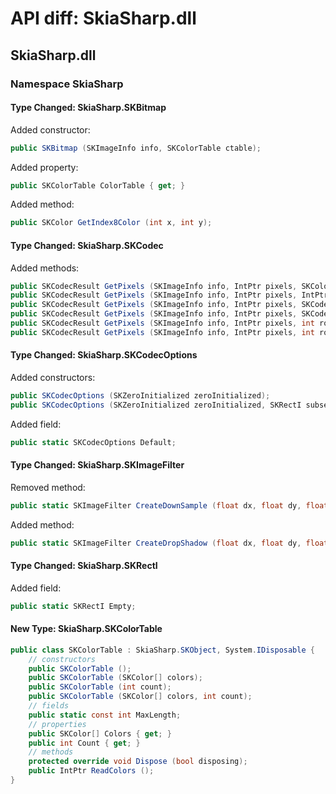 # API diff: SkiaSharp.dll

## SkiaSharp.dll

### Namespace SkiaSharp

#### Type Changed: SkiaSharp.SKBitmap

Added constructor:

```csharp
public SKBitmap (SKImageInfo info, SKColorTable ctable);
```

Added property:

```csharp
public SKColorTable ColorTable { get; }
```

Added method:

```csharp
public SKColor GetIndex8Color (int x, int y);
```


#### Type Changed: SkiaSharp.SKCodec

Added methods:

```csharp
public SKCodecResult GetPixels (SKImageInfo info, IntPtr pixels, SKColorTable colorTable, ref int colorTableCount);
public SKCodecResult GetPixels (SKImageInfo info, IntPtr pixels, IntPtr colorTable, ref int colorTableCount);
public SKCodecResult GetPixels (SKImageInfo info, IntPtr pixels, SKCodecOptions options, SKColorTable colorTable, ref int colorTableCount);
public SKCodecResult GetPixels (SKImageInfo info, IntPtr pixels, SKCodecOptions options, IntPtr colorTable, ref int colorTableCount);
public SKCodecResult GetPixels (SKImageInfo info, IntPtr pixels, int rowBytes, SKCodecOptions options, SKColorTable colorTable, ref int colorTableCount);
public SKCodecResult GetPixels (SKImageInfo info, IntPtr pixels, int rowBytes, SKCodecOptions options, IntPtr colorTable, ref int colorTableCount);
```


#### Type Changed: SkiaSharp.SKCodecOptions

Added constructors:

```csharp
public SKCodecOptions (SKZeroInitialized zeroInitialized);
public SKCodecOptions (SKZeroInitialized zeroInitialized, SKRectI subset);
```

Added field:

```csharp
public static SKCodecOptions Default;
```


#### Type Changed: SkiaSharp.SKImageFilter

Removed method:

```csharp
public static SKImageFilter CreateDownSample (float dx, float dy, float sigmaX, float sigmaY, SKColor color, SKDropShadowImageFilterShadowMode shadowMode, SKImageFilter input, SKImageFilter.CropRect cropRect);
```

Added method:

```csharp
public static SKImageFilter CreateDropShadow (float dx, float dy, float sigmaX, float sigmaY, SKColor color, SKDropShadowImageFilterShadowMode shadowMode, SKImageFilter input, SKImageFilter.CropRect cropRect);
```


#### Type Changed: SkiaSharp.SKRectI

Added field:

```csharp
public static SKRectI Empty;
```


#### New Type: SkiaSharp.SKColorTable

```csharp
public class SKColorTable : SkiaSharp.SKObject, System.IDisposable {
	// constructors
	public SKColorTable ();
	public SKColorTable (SKColor[] colors);
	public SKColorTable (int count);
	public SKColorTable (SKColor[] colors, int count);
	// fields
	public static const int MaxLength;
	// properties
	public SKColor[] Colors { get; }
	public int Count { get; }
	// methods
	protected override void Dispose (bool disposing);
	public IntPtr ReadColors ();
}
```


